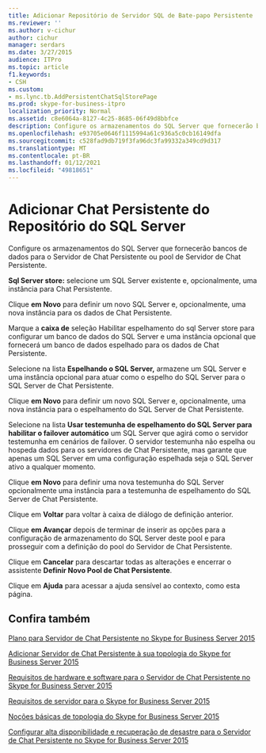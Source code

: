 ```yaml
---
title: Adicionar Repositório de Servidor SQL de Bate-papo Persistente
ms.reviewer: ''
ms.author: v-cichur
author: cichur
manager: serdars
ms.date: 3/27/2015
audience: ITPro
ms.topic: article
f1.keywords:
- CSH
ms.custom:
- ms.lync.tb.AddPersistentChatSqlStorePage
ms.prod: skype-for-business-itpro
localization_priority: Normal
ms.assetid: c8e6064a-8127-4c25-8685-06f49d8bbfce
description: Configure os armazenamentos do SQL Server que fornecerão bancos de dados para o Servidor de Chat Persistente ou pool de Servidor de Chat Persistente.
ms.openlocfilehash: e93705e0646f1115994a61c936a5c0cb16149dfa
ms.sourcegitcommit: c528fad9db719f3fa96dc3fa99332a349cd9d317
ms.translationtype: MT
ms.contentlocale: pt-BR
ms.lasthandoff: 01/12/2021
ms.locfileid: "49818651"
---
```

# <a name="add-persistent-chat-sql-server-store"></a>Adicionar Chat Persistente do Repositório do SQL Server
 
Configure os armazenamentos do SQL Server que fornecerão bancos de dados para o Servidor de Chat Persistente ou pool de Servidor de Chat Persistente.
  
 **Sql Server store:** selecione um SQL Server existente e, opcionalmente, uma instância para Chat Persistente.
  
Clique **em Novo** para definir um novo SQL Server e, opcionalmente, uma nova instância para os dados de Chat Persistente.
  
Marque a **caixa de** seleção Habilitar espelhamento do sql Server store para configurar um banco de dados do SQL Server e uma instância opcional que fornecerá um banco de dados espelhado para os dados de Chat Persistente.
  
Selecione na lista **Espelhando o SQL Server,** armazene um SQL Server e uma instância opcional para atuar como o espelho do SQL Server para o SQL Server de Chat Persistente.
  
Clique **em Novo** para definir um novo SQL Server e, opcionalmente, uma nova instância para o espelhamento do SQL Server de Chat Persistente.
  
Selecione na lista **Usar testemunha de espelhamento do SQL Server para habilitar o failover automático** um SQL Server que agirá como o servidor testemunha em cenários de failover. O servidor testemunha não espelha ou hospeda dados para os servidores de Chat Persistente, mas garante que apenas um SQL Server em uma configuração espelhada seja o SQL Server ativo a qualquer momento.
  
Clique **em Novo** para definir uma nova testemunha do SQL Server opcionalmente uma instância para a testemunha de espelhamento do SQL Server de Chat Persistente.
  
Clique em **Voltar** para voltar à caixa de diálogo de definição anterior.
  
Clique **em Avançar** depois de terminar de inserir as opções para a configuração de armazenamento do SQL Server deste pool e para prosseguir com a definição do pool do Servidor de Chat Persistente.
  
Clique em **Cancelar** para descartar todas as alterações e encerrar o assistente **Definir Novo Pool de Chat Persistente**.
  
Clique em **Ajuda** para acessar a ajuda sensível ao contexto, como esta página.
  
## <a name="see-also"></a>Confira também

[Plano para Servidor de Chat Persistente no Skype for Business Server 2015](../../plan-your-deployment/persistent-chat-server/persistent-chat-server.md)
  
[Adicionar Servidor de Chat Persistente à sua topologia do Skype for Business Server 2015](../../deploy/deploy-persistent-chat-server/add-persistent-chat-server.md)
  
[Requisitos de hardware e software para o Servidor de Chat Persistente no Skype for Business Server 2015](../../plan-your-deployment/persistent-chat-server/hardware-and-software-requirements.md)
  
[Requisitos de servidor para o Skype for Business Server 2015](../../plan-your-deployment/requirements-for-your-environment/server-requirements.md)
  
[Noções básicas de topologia do Skype for Business Server 2015](../../plan-your-deployment/topology-basics/topology-basics.md)
  
[Configurar alta disponibilidade e recuperação de desastre para o Servidor de Chat Persistente no Skype for Business Server 2015](../../deploy/deploy-persistent-chat-server/configure-hadr-for-persistent-chat.md)
